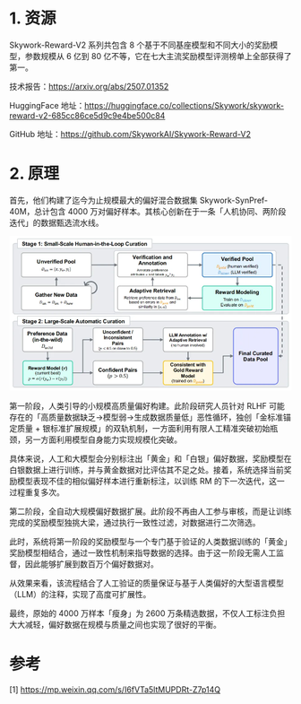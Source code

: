 # 1. 资源
Skywork-Reward-V2 系列共包含 8 个基于不同基座模型和不同大小的奖励模型，参数规模从 6 亿到 80 亿不等，它在七大主流奖励模型评测榜单上全部获得了第一。

技术报告：https://arxiv.org/abs/2507.01352

HuggingFace 地址：https://huggingface.co/collections/Skywork/skywork-reward-v2-685cc86ce5d9c9e4be500c84

GitHub 地址：https://github.com/SkyworkAI/Skywork-Reward-V2

# 2. 原理

首先，他们构建了迄今为止规模最大的偏好混合数据集 Skywork-SynPref-40M，总计包含 4000 万对偏好样本。其核心创新在于一条「人机协同、两阶段迭代」的数据甄选流水线。

![](.04_Skywork-Reward-V2_images/流程.png)

第一阶段，人类引导的小规模高质量偏好构建。此阶段研究人员针对 RLHF 可能存在的「高质量数据缺乏→模型弱→生成数据质量低」恶性循环，独创「金标准锚定质量 + 银标准扩展规模」的双轨机制，一方面利用有限人工精准突破初始瓶颈，另一方面利用模型自身能力实现规模化突破。


具体来说，人工和大模型会分别标注出「黄金」和「白银」偏好数据，奖励模型在白银数据上进行训练，并与黄金数据对比评估其不足之处。接着，系统选择当前奖励模型表现不佳的相似偏好样本进行重新标注，以训练 RM 的下一次迭代，这一过程重复多次。


第二阶段，全自动大规模偏好数据扩展。此阶段不再由人工参与审核，而是让训练完成的奖励模型独挑大梁，通过执行一致性过滤，对数据进行二次筛选。


此时，系统将第一阶段的奖励模型与一个专门基于验证的人类数据训练的「黄金」奖励模型相结合，通过一致性机制来指导数据的选择。由于这一阶段无需人工监督，因此能够扩展到数百万个偏好数据对。


从效果来看，该流程结合了人工验证的质量保证与基于人类偏好的大型语言模型（LLM）的注释，实现了高度可扩展性。

最终，原始的 4000 万样本「瘦身」为 2600 万条精选数据，不仅人工标注负担大大减轻，偏好数据在规模与质量之间也实现了很好的平衡。

# 参考

[1] https://mp.weixin.qq.com/s/I6fVTa5ltMUPDRt-Z7p14Q
